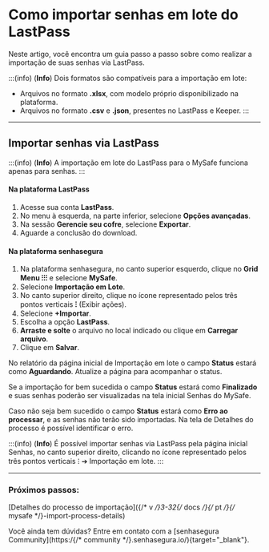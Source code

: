 # Como importar senhas em lote do LastPass

Neste artigo, você encontra um guia passo a passo sobre como realizar a importação de suas senhas via LastPass.

:::(info) (**Info**)
Dois formatos são compatíveis para a importação em lote:
* Arquivos no formato **.xlsx**, com modelo próprio disponibilizado na plataforma.
* Arquivos no formato **.csv** e **.json**, presentes no LastPass e Keeper.
:::
****
## Importar senhas via LastPass

:::(info) (**Info**)
A importação em lote do LastPass para o MySafe funciona apenas para senhas.
:::
#### Na plataforma LastPass
1. Acesse sua conta **LastPass**.
2. No menu à esquerda, na parte inferior, selecione **Opções avançadas**.
3. Na sessão **Gerencie seu cofre**, selecione **Exportar**.
4. Aguarde a conclusão do download.

#### Na plataforma senhasegura

1. Na plataforma senhasegura, no canto superior esquerdo, clique no **Grid Menu ⁝⁝⁝** e selecione **MySafe**.
2. Selecione **Importação em Lote**.
3. No canto superior direito, clique no ícone representado pelos três pontos verticais **⁝** (Exibir ações).
4. Selecione **+Importar**.
5. Escolha a opção **LastPass**.
6. **Arraste e solte** o arquivo no local indicado ou clique em **Carregar arquivo**.
7. Clique em **Salvar**.

No relatório da página inicial de Importação em lote o campo **Status** estará como **Aguardando**. Atualize a página para acompanhar o status.

Se a importação for bem sucedida o campo **Status** estará como **Finalizado** e suas senhas poderão ser visualizadas na tela inicial Senhas do MySafe.

Caso não seja bem sucedido o campo **Status** estará como **Erro ao processar**, e as senhas não terão sido importadas. Na tela de Detalhes do processo é possível identificar o erro.

:::(info) (**Info**)
É possível importar senhas via LastPass pela página inicial Senhas,  no canto superior direito, clicando no ícone representado pelos três pontos verticais ⁝ ➔ Importação em lote. 
:::
***
### Próximos passos:
[Detalhes do processo de importação]({/* v */}3-32{/* docs */}{/* pt */}{/* mysafe */}-import-process-details)

Você ainda tem dúvidas? Entre em contato com a  [senhasegura Community](https:/{/* community */}.senhasegura.io/){target="_blank"}.